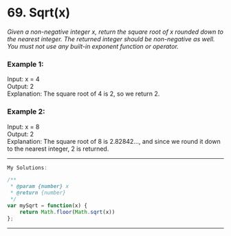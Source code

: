# 69. Sqrt(x)

*Given a non-negative integer x, return the square root of x rounded down to the nearest integer. The returned integer should be non-negative as well.
You must not use any built-in exponent function or operator.*
 
### Example 1:  
Input: x = 4  
Output: 2  
Explanation: The square root of 4 is 2, so we return 2.  

### Example 2:  
Input: x = 8  
Output: 2  
Explanation: The square root of 8 is 2.82842..., and since we round it down to the nearest integer, 2 is returned.  

---------------------------------------------------------------------------------------------------------------------------------
```javascript
My Solutions:

/**
 * @param {number} x
 * @return {number}
 */
var mySqrt = function(x) {
    return Math.floor(Math.sqrt(x))
};
```
---------------------------------------------------------------------------------------------------------------------------------














 
